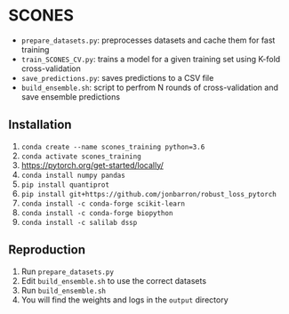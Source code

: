 # SCONES

- `prepare_datasets.py`: preprocesses datasets and cache them for fast training
- `train_SCONES_CV.py`: trains a model for a given training set using K-fold cross-validation
- `save_predictions.py`: saves predictions to a CSV file
- `build_ensemble.sh`: script to perfrom N rounds of cross-validation and save ensemble predictions

## Installation

1. `conda create --name scones_training python=3.6`
2. `conda activate scones_training`
3. https://pytorch.org/get-started/locally/
4. `conda install numpy pandas`
5. `pip install quantiprot`
6. `pip install git+https://github.com/jonbarron/robust_loss_pytorch`
7. `conda install -c conda-forge scikit-learn`
8. `conda install -c conda-forge biopython`
9. `conda install -c salilab dssp`

## Reproduction

1. Run `prepare_datasets.py`
2. Edit `build_ensemble.sh` to use the correct datasets
3. Run `build_ensemble.sh`
4. You will find the weights and logs in the `output` directory
